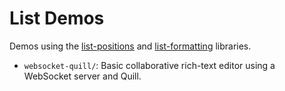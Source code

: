 # List Demos

Demos using the [list-positions](https://github.com/mweidner037/list-positions) and [list-formatting](https://github.com/mweidner037/list-formatting) libraries.

- `websocket-quill/`: Basic collaborative rich-text editor using a WebSocket server and Quill.
